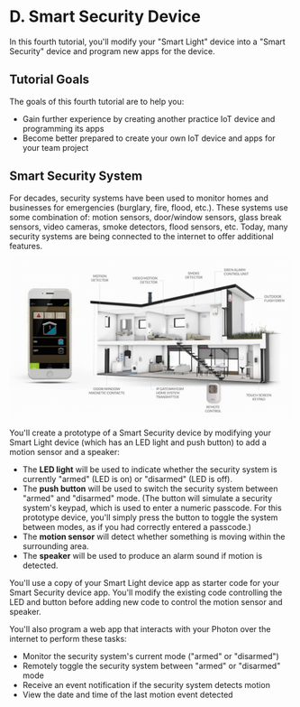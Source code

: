 # D. Smart Security Device

In this fourth tutorial, you'll modify your "Smart Light" device into a "Smart Security" device and program new apps for the device.

## Tutorial Goals

The goals of this fourth tutorial are to help you:

* Gain further experience by creating another practice IoT device and programming its apps
* Become better prepared to create your own IoT device and apps for your team project

## Smart Security System

For decades, security systems have been used to monitor homes and businesses for emergencies \(burglary, fire, flood, etc.\). These systems use some combination of: motion sensors, door/window sensors, glass break sensors, video cameras, smoke detectors, flood sensors, etc. Today, many security systems are being connected to the internet to offer additional features.

![](../../.gitbook/assets/smart-security-system.jpg)

You'll create a prototype of a Smart Security device by modifying your Smart Light device \(which has an LED light and push button\) to add a motion sensor and a speaker:

* The **LED light** will be used to indicate whether the security system is currently "armed" \(LED is on\) or "disarmed" \(LED is off\).
* The **push button** will be used to switch the security system between "armed" and "disarmed" mode. \(The button will simulate a security system's keypad, which is used to enter a numeric passcode. For this prototype device, you'll simply press the button to toggle the system between modes, as if you had correctly entered a passcode.\)
* The **motion sensor** will detect whether something is moving within the surrounding area.
* The **speaker** will be used to produce an alarm sound if motion is detected.

You'll use a copy of your Smart Light device app as starter code for your Smart Security device app. You'll modify the existing code controlling the LED and button before adding new code to control the motion sensor and speaker.

You'll also program a web app that interacts with your Photon over the internet to perform these tasks:

* Monitor the security system's current mode \("armed" or "disarmed"\)
* Remotely toggle the security system between "armed" or "disarmed" mode
* Receive an event notification if the security system detects motion
* View the date and time of the last motion event detected



